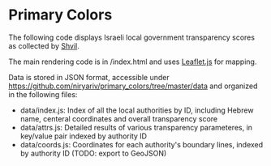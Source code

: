 Primary Colors
==============

The following code displays Israeli local government transparency scores as collected by [Shvil](http://www.ti-israel.org/).

The main rendering code is in /index.html and uses [Leaflet.js](http://leafletjs.com/) for mapping.

Data is stored in JSON format, accessible under https://github.com/niryariv/primary_colors/tree/master/data and organized in the following files:

* data/index.js: Index of all the local authorities by ID, including Hebrew name, centeral coordinates and overall transparency score
* data/attrs.js: Detailed results of various transparency parameteres, in key/value pair indexed by authority ID
* data/coords.js: Coordinates for each authority's boundary lines, indexed by authority ID (TODO: export to GeoJSON)